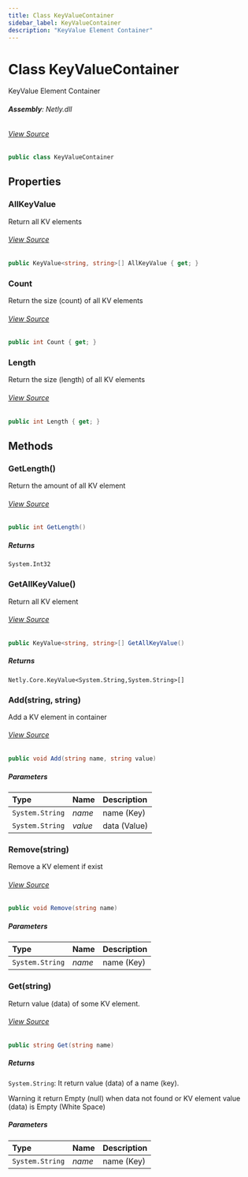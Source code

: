 ```yaml
---
title: Class KeyValueContainer
sidebar_label: KeyValueContainer
description: "KeyValue Element Container"
---
```

# Class KeyValueContainer
KeyValue Element Container

###### **Assembly**: Netly.dll
###### [View Source](https://github.com/alec1o/netly/blob/main/src/Core/KeyValueContainer.cs#L9)
```csharp title="Declaration"
public class KeyValueContainer
```
## Properties
### AllKeyValue
Return all KV elements
###### [View Source](https://github.com/alec1o/netly/blob/main/src/Core/KeyValueContainer.cs#L17)
```csharp title="Declaration"
public KeyValue<string, string>[] AllKeyValue { get; }
```
### Count
Return the size (count) of all KV elements
###### [View Source](https://github.com/alec1o/netly/blob/main/src/Core/KeyValueContainer.cs#L22)
```csharp title="Declaration"
public int Count { get; }
```
### Length
Return the size (length) of all KV elements
###### [View Source](https://github.com/alec1o/netly/blob/main/src/Core/KeyValueContainer.cs#L27)
```csharp title="Declaration"
public int Length { get; }
```
## Methods
### GetLength()
Return the amount of all KV element
###### [View Source](https://github.com/alec1o/netly/blob/main/src/Core/KeyValueContainer.cs#L42)
```csharp title="Declaration"
public int GetLength()
```

##### Returns

`System.Int32`
### GetAllKeyValue()
Return all KV element
###### [View Source](https://github.com/alec1o/netly/blob/main/src/Core/KeyValueContainer.cs#L54)
```csharp title="Declaration"
public KeyValue<string, string>[] GetAllKeyValue()
```

##### Returns

`Netly.Core.KeyValue<System.String,System.String>[]`
### Add(string, string)
Add a KV element in container
###### [View Source](https://github.com/alec1o/netly/blob/main/src/Core/KeyValueContainer.cs#L67)
```csharp title="Declaration"
public void Add(string name, string value)
```

##### Parameters

| Type | Name | Description |
|:--- |:--- |:--- |
| `System.String` | *name* | name (Key) |
| `System.String` | *value* | data (Value) |

### Remove(string)
Remove a KV element if exist
###### [View Source](https://github.com/alec1o/netly/blob/main/src/Core/KeyValueContainer.cs#L82)
```csharp title="Declaration"
public void Remove(string name)
```

##### Parameters

| Type | Name | Description |
|:--- |:--- |:--- |
| `System.String` | *name* | name (Key) |

### Get(string)
Return value (data) of some KV element.
###### [View Source](https://github.com/alec1o/netly/blob/main/src/Core/KeyValueContainer.cs#L104)
```csharp title="Declaration"
public string Get(string name)
```

##### Returns

`System.String`: It return value (data) of a name (key). 

 Warning it return Empty (null) when data not found or KV element value (data) is Empty (White Space)
##### Parameters

| Type | Name | Description |
|:--- |:--- |:--- |
| `System.String` | *name* | name (Key) |

